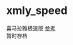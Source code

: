 # xmly_speed
喜马拉雅极速版
[参考](https://github.com/lv1157855094/xmly_speed/blob/master/xmly_speed.md)      
暂时存档
